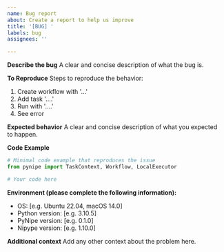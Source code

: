 ```yaml
---
name: Bug report
about: Create a report to help us improve
title: '[BUG] '
labels: bug
assignees: ''

---
```


**Describe the bug**
A clear and concise description of what the bug is.

**To Reproduce**
Steps to reproduce the behavior:
1. Create workflow with '...'
2. Add task '....'
3. Run with '....'
4. See error

**Expected behavior**
A clear and concise description of what you expected to happen.

**Code Example**
```python
# Minimal code example that reproduces the issue
from pynipe import TaskContext, Workflow, LocalExecutor

# Your code here
```

**Environment (please complete the following information):**
 - OS: [e.g. Ubuntu 22.04, macOS 14.0]
 - Python version: [e.g. 3.10.5]
 - PyNipe version: [e.g. 0.1.0]
 - Nipype version: [e.g. 1.10.0]

**Additional context**
Add any other context about the problem here.

